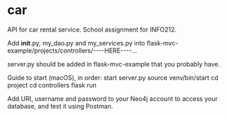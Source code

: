 # car
API for car rental service. School assignment for INFO212.

Add __init__.py, my_dao.py and my_services.py into flask-mvc-example/projects/controllers/----HERE----...

server.py should be added in flask-mvc-example that you probably have.

Guide to start (macOS), in order:
start server.py
source venv/bin/start
cd project
cd controllers
flask run

Add URI, username and password to your Neo4j account to access your database, and test it using Postman.
